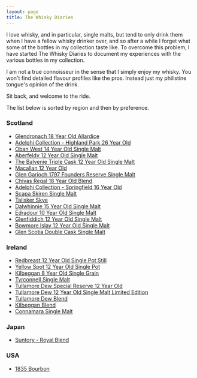 ```yaml
---
layout: page
title: The Whisky Diaries
---
```


I love whisky, and in particular, single malts, but tend to only drink them when I have a fellow whisky drinker over, and so after a while I forget what some of the bottles in my collection taste like. To overcome this problem, I have started The Whisky Diaries to document my experiences with the various bottles in my collection. 

I am not a true connoisseur in the sense that I simply enjoy my whisky. You won't find detailed flavour profiles like the pros. Instead just my philistine tongue's opinion of the drink.

Sit back, and welcome to the ride.

The list below is sorted by region and then by preference.

### Scotland
* [Glendronach 18 Year Old Allardice](/whisky/2016/10/15/the-whisky-diaries-glendronach-18-year-old.html)
* [Adelphi Collection - Highland Park 26 Year Old](/whisky/2016/12/16/the-whisky-diaries-adelphi-collection-highland-park-26yo.html)
* [Oban West 14 Year Old Single Malt](/whisky/2020/03/22/the-whisky-diaries-a-few-winter-warmers.html)
* [Aberfeldy 12 Year Old Single Malt](/whisky/2020/03/22/the-whisky-diaries-a-few-winter-warmers.html)
* [The Balvenie Triple Cask 12 Year Old Single Malt](/whisky/2017/11/27/the-whisky-diaries-a-family-tasting.html)
* [Macallan 12 Year Old](/whisky/2016/10/14/the-whisky-diaries-macallan-12-year-old.html)
* [Glen Garioch 1797 Founders Reserve Single Malt](/whisky/2017/11/27/the-whisky-diaries-a-family-tasting.html)
* [Chivas Regal 18 Year Old Blend](/whisky/2020/03/22/the-whisky-diaries-a-few-winter-warmers.html)
* [Adelphi Collection - Springfield 16 Year Old](/whisky/2016/10/14/the-whisky-diaries-springbank-16-year-old.html)
* [Scapa Skiren Single Malt](/whisky/2020/03/22/the-whisky-diaries-a-few-winter-warmers.html)
* [Talisker Skye](/whisky/2017/09/29/the-whisky-diaries-talisker-skye.html)
* [Dalwhinnie 15 Year Old Single Malt](/whisky/2016/11/01/the-whisky-diaries-dalwhinnie-15-year-old.html)
* [Edradour 10 Year Old Single Malt](/whisky/2017/11/27/the-whisky-diaries-a-family-tasting.html)
* [Glenfiddich 12 Year Old Single Malt](/whisky/2016/11/01/the-whisky-diaries-glenfiddich-12-year-old.html)
* [Bowmore Islay 12 Year Old Single Malt](/whisky/2017/11/27/the-whisky-diaries-a-family-tasting.html)
* [Glen Scotia Double Cask Single Malt](/whisky/2017/11/27/the-whisky-diaries-a-family-tasting.html)

### Ireland
* [Redbreast 12 Year Old Single Pot Still](/whisky/2017/11/27/the-whisky-diaries-a-family-tasting.html)
* [Yellow Spot 12 Year Old Single Pot](/whisky/2020/03/22/the-whisky-diaries-a-few-winter-warmers.html)
* [Kilbeggan 8 Year Old Single Grain](/whisky/2016/12/16/the-whisky-diaries-kilbeggan.html)
* [Tyrconnell Single Malt](/whisky/2016/12/16/the-whisky-diaries-kilbeggan.html)
* [Tullamore Dew Special Reserve 12 Year Old](/whisky/2016/12/16/the-whisky-diaries-tullamore-dew.html)
* [Tullamore Dew 12 Year Old Single Malt Limited Edition](/whisky/2016/12/16/the-whisky-diaries-tullamore-dew.html)
* [Tullamore Dew Blend](/whisky/2016/12/16/the-whisky-diaries-tullamore-dew.html)
* [Kilbeggan Blend](/whisky/2016/12/16/the-whisky-diaries-kilbeggan.html)
* [Connamara Single Malt](/whisky/2016/12/16/the-whisky-diaries-kilbeggan.html)

### Japan
* [Suntory - Royal Blend](/whisky/2016/12/16/the-whisky-diaries-suntory-royal.html)

### USA
* [1835 Bourbon](/whisky/2016/10/15/the-whisky-diaries-1835-bourbon.html)
